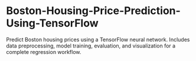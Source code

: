 # Boston-Housing-Price-Prediction-Using-TensorFlow
Predict Boston housing prices using a TensorFlow neural network. Includes data preprocessing, model training, evaluation, and visualization for a complete regression workflow.
